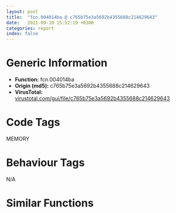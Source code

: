```yaml
---
layout: post
title:  "fcn.004014ba @ c765b75e3a5692b4355688c214629643"
date:   2021-09-10 15:52:19 +0300
categories: report
index: false
---
```


# Generic Information
- **Function:** fcn.004014ba
- **Origin (md5):** c765b75e3a5692b4355688c214629643
- **VirusTotal:** [virustotal.com/gui/file/c765b75e3a5692b4355688c214629643][virustotal_ref]

# Code Tags
<span class="tag" id="MEMORY">MEMORY</span>


# Behaviour Tags
<span class="bhv-tag" id="na">N/A</span>

# Similar Functions
<script type="text/javascript" src="https://www.gstatic.com/charts/loader.js"></script>
<script type="text/javascript">

    google.charts.load('current', {'packages':['corechart']});
    google.charts.setOnLoadCallback(drawChart);

    function drawChart() {
    var data = new google.visualization.DataTable();
        data.addColumn('number', 'X');
        data.addColumn('number', 'Y');
        data.addColumn({type: 'string', role: 'tooltip', 'p': {'html': true}});
        data.addColumn({'type': 'string', 'role': 'style'});
        
        data.addRows([
    [-18.8887882232666, 21.620960235595703, '<b><a href="/report/fcn.004014ba@c765b75e3a5692b4355688c214629643">fcn.004014ba</a><br>@c765b75e3a5692b4355688c214629643</b><br>', 'point { fill-color: #e0440e; }'],
[-2.3313827514648438, 178.58279418945312, '<b><a href="/report/fcn.004023aa@90aa43862e75a7f78f2655241632f0e5">fcn.004023aa</a><br>@90aa43862e75a7f78f2655241632f0e5</b><br>', 'null'],
[103.11872863769531, 27.25952911376953, '<b><a href="/report/fcn.00407b2b@7dd153bad1771b9e8d5266a341ebf949">fcn.00407b2b</a><br>@7dd153bad1771b9e8d5266a341ebf949</b><br>', 'null'],
[-57.84170913696289, -51.909881591796875, '<b><a href="/report/fcn.004013c0@562bf33eb57e8c08a86e538e69918c30">fcn.004013c0</a><br>@562bf33eb57e8c08a86e538e69918c30</b><br>', 'null'],
[147.32044982910156, -86.3983383178711, '<b><a href="/report/fcn.00523c15@da37d90419c1292c0f16cbfd1f66402d">fcn.00523c15</a><br>@da37d90419c1292c0f16cbfd1f66402d</b><br>', 'null'],
[87.62017822265625, -31.143226623535156, '<b><a href="/report/fcn.00405da2@ea9c1e2eeb951a8e6185c6674c228f98">fcn.00405da2</a><br>@ea9c1e2eeb951a8e6185c6674c228f98</b><br>', 'null'],
[-12.145174980163574, 88.33152770996094, '<b><a href="/report/fcn.00401def@dd7278b699f8b751b4e28f3abe51fa08">fcn.00401def</a><br>@dd7278b699f8b751b4e28f3abe51fa08</b><br>', 'null'],
[71.10386657714844, -111.75271606445312, '<b><a href="/report/fcn.0054ec2d@9a2108de6665bf53e42d7cbbbe5a0866">fcn.0054ec2d</a><br>@9a2108de6665bf53e42d7cbbbe5a0866</b><br>', 'null'],
[-7.013228893280029, -88.48583221435547, '<b><a href="/report/fcn.00405d1e@1c48774da6a3dd4bf3ea41716a332c61">fcn.00405d1e</a><br>@1c48774da6a3dd4bf3ea41716a332c61</b><br>', 'null'],
[-89.91960906982422, 19.558839797973633, '<b><a href="/report/fcn.00402162@db863ed6a700d7bfd018a178d481bd23">fcn.00402162</a><br>@db863ed6a700d7bfd018a178d481bd23</b><br>', 'null'],
[-82.69046020507812, 87.07166290283203, '<b><a href="/report/fcn.0040162c@604275e66a139b66bf4f10de10af0abc">fcn.0040162c</a><br>@604275e66a139b66bf4f10de10af0abc</b><br>', 'null'],

        ]);

    var options = {
        title: 'Similarity Plot',
        legend: 'none',
        colors: ['#dedbd9', '#e6693e', '#ec8f6e', '#f3b49f', '#f6c7b6'],
        tooltip: {isHtml: true, trigger: 'both'},
        explorer: {
        actions: ["dragToZoom", "rightClickToReset"],
        },
        chartArea: {
        width: '80%',
        height: '80%'
        },
        width: '100%',
        height: '100%'
    };

    var chart = new google.visualization.ScatterChart(document.getElementById('chart_div'));

    chart.draw(data, options);
    }
    
</script>


<div id="chart_div" style="width: 100%px; height: 100%;"></div>

# Disassembled Code
{% highlight nasm %}

push ebp
mov ebp, esp
sub esp, 0xac
mov eax, 0x303
sub eax, dword[ebp-0x24]
mov dword[ebp-0x18], eax
and dword[ebp-0x14], 0
jmp 0x4014db
mov eax, dword[ebp-0x14]
inc eax
mov dword[ebp-0x14], eax
cmp dword[ebp-0x14], 3
jae 0x4014ec
mov eax, dword[ebp-0x1c]
add eax, dword[ebp-0x18]
mov dword[ebp-0x10], eax
jmp 0x4014d4
cmp dword[ebp-8], 0x248
jne 0x401506
mov eax, dword[ebp-0x6c]
cmp eax, dword[ebp-8]
jne 0x401516
cmp dword[ebp-0x30], 0xfd
ja 0x401516
mov eax, dword[ebp-0x4c]
sub eax, 0x216
sub eax, dword[ebp-0x10]
mov dword[ebp-0x1c], eax
jmp 0x401521
mov eax, dword[ebp-0x18]
add eax, 0x2da
mov dword[ebp-0x28], eax
mov eax, dword[ebp-0x24]
add eax, 0x22e
mov dword[ebp-0x10], eax
mov dword[ebp-0x64], 0x31a
mov eax, dword[ebp-0x5c]
add eax, 0x24c
mov dword[ebp-0x34], eax
cmp dword[ebp-0x48], 0x17d
je 0x40155f
cmp dword[ebp-0x34], 0x21d
jbe 0x40155f
mov eax, dword[ebp-0x1c]
cmp eax, dword[ebp-0x10]
jne 0x40155f
mov dword[ebp-0x64], 0xfffffec5
mov eax, dword[ebp-4]
add eax, 0x3a6
mov dword[ebp-0x44], eax
mov eax, dword[ebp-0x70]
sub eax, 6
mov dword[ebp-0x6c], eax
mov eax, dword[ebp-0x54]
add eax, 0x10f
mov dword[ebp-0x2c], eax
cmp dword[ebp-4], 0x183
jne 0x401599
cmp dword[ebp-0x38], 0x88
jne 0x401599
push 0xffffffffffffff80
pop eax
sub eax, dword[ebp-0x14]
mov dword[ebp-0x30], eax
and dword[ebp-0x64], 0
jmp 0x4015a6
mov eax, dword[ebp-0x64]
inc eax
mov dword[ebp-0x64], eax
cmp dword[ebp-0x64], 3
jae 0x4015be
mov eax, dword[ebp-0x6c]
mov ecx, dword[ebp-0x48]
lea eax, [ecx+eax+0x244]
mov dword[ebp-0x24], eax
jmp 0x40159f
cmp dword[ebp-4], 0x8d
jne 0x4015dd
cmp dword[ebp-0x2c], 0
je 0x4015dd
mov eax, 0x369
sub eax, dword[ebp-0x4c]
add eax, 0x113
mov dword[ebp-0x34], eax
mov dword[ebp-0x6c], 0x2ac
cmp dword[ebp-0x3c], 0
jne 0x4015f2
mov eax, dword[ebp-0x3c]
cmp eax, dword[ebp-0xc]
je 0x4015f9
mov dword[ebp-0x70], 0xfffffdc1
mov eax, dword[ebp-0x60]
sub eax, dword[ebp-8]
mov dword[ebp-0x24], eax
cmp dword[ebp-0x4c], 0x274
je 0x40161e
cmp dword[ebp-0x24], 0
jae 0x40161e
cmp dword[ebp-0x3c], 0
je 0x40161e
mov dword[ebp-0x48], 0xfffffe9a
mov dword[ebp-0x1c], 0x387
mov eax, dword[ebp-0x4c]
add eax, 0xd9
mov dword[ebp-0x74], eax
push 0x40
push 0x3000
push 0x13756e
push 0
call dword[sym.imp.KERNEL32.dll_VirtualAlloc]
mov dword[ebp-0x88], eax
mov dword[ebp-0x30], 0x3d5
cmp dword[ebp-0xc], 0x1ed
jne 0x401662
mov eax, dword[ebp-0x28]
cmp eax, dword[ebp-0x24]
jb 0x40166b
mov eax, dword[ebp-0x54]
add eax, dword[ebp-0x38]
mov dword[ebp-0xc], eax
mov dword[ebp-0x1c], 0x6c7
mov eax, dword[ebp-8]
cmp eax, dword[ebp-0x40]
jae 0x401682
mov eax, dword[ebp-0x1c]
cmp eax, dword[ebp-4]
jae 0x40168d
mov eax, dword[ebp-0x18]
sub eax, 0x1c3
mov dword[ebp-0x14], eax
mov eax, dword[ebp-0x50]
sub eax, dword[ebp-4]
add eax, 0x38f
mov dword[ebp-0x58], eax
mov dword[ebp-4], 0xfffffee9
mov eax, dword[ebp-0x58]
mov ecx, dword[ebp-0x5c]
lea eax, [ecx+eax-0x3d3]
mov dword[ebp-0x6c], eax
mov eax, dword[ebp-0x88]
add eax, 0xd7000
mov dword[ebp-0x88], eax
mov eax, dword[ebp-0x50]
cmp eax, dword[ebp-0x5c]
jae 0x4016eb
cmp dword[ebp-0x4c], 0x230
ja 0x4016eb
cmp dword[ebp-0x3c], 0x27f
jne 0x4016eb
mov eax, dword[ebp-0x5c]
sub eax, dword[ebp-0x48]
sub eax, 0x18e
mov dword[ebp-0x38], eax
mov dword[ebp-0x2c], 0xfffffe95
cmp dword[ebp-0x14], 0x166
je 0x401704
cmp dword[ebp-0x60], 0x3d9
jne 0x401710
mov eax, dword[ebp-0x4c]
sub eax, dword[ebp-0x1c]
add eax, dword[ebp-0x3c]
mov dword[ebp-0x2c], eax
mov dword[ebp-0xa4], 0x445398
cmp dword[ebp-0x30], 0x27c
je 0x40173d
mov eax, dword[ebp-0x54]
cmp eax, dword[ebp-0x70]
jb 0x40173d
cmp dword[ebp-8], 0
jbe 0x40173d
mov eax, dword[ebp-0x78]
sub eax, dword[ebp-0x2c]
or eax, dword[ebp-0x34]
mov dword[ebp-0x74], eax
cmp dword[ebp-4], 0x3ac
jae 0x401753
cmp dword[ebp-0x48], 0
jne 0x401753
mov dword[ebp-8], 0x4a9
mov eax, dword[ebp-0x40]
cmp eax, dword[ebp-0x38]
jae 0x40176b
mov eax, dword[ebp-8]
cmp eax, dword[ebp-0x3c]
je 0x401772
mov eax, dword[ebp-0x10]
cmp eax, dword[ebp-0x28]
jb 0x401772
mov dword[ebp-0x54], 0x778
mov dword[ebp-8], 0x17a
and dword[ebp-0x20], 0
mov eax, dword[ebp-0x10]
cmp eax, dword[ebp-0x44]
jne 0x40178e
cmp dword[ebp-0x34], 0x2e1
je 0x401799
mov eax, dword[ebp-8]
sub eax, 0x3c9
mov dword[ebp-0x78], eax
mov eax, dword[ebp-0x70]
sub eax, 0x21d
sub eax, dword[ebp-0x18]
mov dword[ebp-0x14], eax
mov dword[ebp-0x6c], 0x5c9
mov eax, dword[ebp-0x54]
cmp eax, dword[ebp-0x28]
jne 0x4017c9
mov eax, dword[ebp-0x60]
cmp eax, dword[ebp-0x2c]
ja 0x4017c9
mov eax, dword[ebp-0x68]
add eax, 0x5b5
mov dword[ebp-0x4c], eax
mov eax, 0x37e
sub eax, dword[ebp-0x3c]
sub eax, dword[ebp-0x28]
mov dword[ebp-0x38], eax
mov dword[ebp-0x94], 0x4421ef2f
mov eax, dword[ebp-0x1c]
sub eax, 0x312
mov dword[ebp-0x10], eax
mov dword[ebp-0x84], 0xb4abeb56
mov dword[ebp-4], 0x48f
mov eax, dword[ebp-0x10]
mov ecx, dword[ebp-0x54]
lea eax, [ecx+eax+0x3c6]
mov dword[ebp-0x58], eax
mov dword[ebp-0x80], 0x4b890fb2
mov eax, dword[ebp-0x1c]
mov ecx, dword[ebp-0x34]
lea eax, [ecx+eax-0x205]
mov dword[ebp-0x60], eax
mov dword[ebp-0x9c], 0x6d0d02f8
cmp dword[ebp-0x78], 0x344
ja 0x40183f
mov eax, dword[ebp-0x1c]
cmp eax, dword[ebp-4]
jne 0x40184a
mov eax, dword[ebp-0x38]
add eax, 0x80
mov dword[ebp-0x3c], eax
mov eax, 0xf2
sub eax, dword[ebp-0x50]
mov dword[ebp-0x34], eax
mov dword[ebp-0x98], 0x72c2d593
mov eax, dword[ebp-0x2c]
or eax, 0x90
mov dword[ebp-0x44], eax
mov dword[ebp-0x90], 0xa839cbfb
mov eax, dword[ebp-0x4c]
add eax, 0x2f7
mov dword[ebp-0x1c], eax
mov dword[ebp-0xa0], 0x34a069e5
cmp dword[ebp-0x28], 0x1f8
jae 0x40189b
cmp dword[ebp-0x14], 0x229
jb 0x4018a6
mov eax, 0xcd
sub eax, dword[ebp-0x50]
mov dword[ebp-0x40], eax
mov dword[ebp-0x8c], 0x2ff18c75
mov eax, dword[ebp-0x10]
sub eax, dword[ebp-0x1c]
sub eax, 0x2a3
mov dword[ebp-0x34], eax
mov eax, dword[ebp-0x40]
sub eax, 0x4d5
mov dword[ebp-0x18], eax
cmp dword[ebp-8], 0
je 0x4018de
mov eax, dword[ebp-0x18]
cmp eax, dword[ebp-0xc]
je 0x4018de
mov dword[ebp-0x30], 0x188
and dword[ebp-0x20], 0
cmp dword[ebp-0x20], 0xb3e8
jae 0x401e3b
mov eax, dword[ebp-4]
sub eax, 0x1b
mov dword[ebp-0x50], eax
mov eax, dword[ebp-0x78]
add eax, 0x52
mov dword[ebp-8], eax
mov eax, dword[ebp-0x94]
add eax, dword[ebp-0x84]
mov dword[ebp-0x94], eax
mov eax, dword[ebp-0x14]
add eax, dword[ebp-0x40]
sub eax, dword[ebp-0x68]
mov dword[ebp-0x2c], eax
mov eax, 0x114
sub eax, dword[ebp-0x4c]
mov dword[ebp-0x10], eax
mov eax, dword[ebp-0x80]
add eax, dword[ebp-0x9c]
mov dword[ebp-0x80], eax
and dword[ebp-0xc], 0
jmp 0x401943
mov eax, dword[ebp-0xc]
inc eax
mov dword[ebp-0xc], eax
cmp dword[ebp-0xc], 3
jae 0x40195b
mov eax, dword[ebp-0x5c]
mov ecx, dword[ebp-0x50]
lea eax, [ecx+eax+0x1fa]
mov dword[ebp-0x44], eax
jmp 0x40193c
mov dword[ebp-0x70], 0x2b9
mov eax, dword[ebp-0x98]
add eax, dword[ebp-0x90]
mov dword[ebp-0x98], eax
mov eax, dword[ebp-4]
cmp eax, dword[ebp-0x3c]
je 0x401985
cmp dword[ebp-0x68], 0x151
je 0x401990
mov eax, dword[ebp-0x68]
add eax, 0x32a
mov dword[ebp-0x30], eax
mov eax, dword[ebp-0xc]
sub eax, 0x98
mov dword[ebp-0x10], eax
mov eax, dword[ebp-0x84]
add eax, dword[ebp-0x80]
mov dword[ebp-0x84], eax
cmp dword[ebp-0x48], 0x2ab
jne 0x4019d3
mov eax, dword[ebp-0x3c]
cmp eax, dword[ebp-0x74]
jae 0x4019d3
mov eax, dword[ebp-0x64]
cmp eax, dword[ebp-0x5c]
ja 0x4019d3
mov eax, dword[ebp-0x2c]
mov ecx, dword[ebp-0x30]
lea eax, [ecx+eax-0x15c]
mov dword[ebp-0x18], eax
mov eax, dword[ebp-4]
cmp eax, dword[ebp-0x48]
jae 0x4019ef
cmp dword[ebp-0x24], 0x89
jne 0x4019ef
mov eax, dword[ebp-0x40]
add eax, 0x1f7
mov dword[ebp-0x54], eax
mov eax, dword[ebp-0x80]
add eax, dword[ebp-0x8c]
mov dword[ebp-0x80], eax
mov eax, dword[ebp-8]
cmp eax, dword[ebp-0x18]
jb 0x401a15
cmp dword[ebp-0x50], 0x2d4
je 0x401a20
cmp dword[ebp-0x10], 0x213
ja 0x401a20
mov eax, dword[ebp-0x58]
add eax, 0x18c
mov dword[ebp-0x74], eax
mov eax, dword[ebp-0x84]
xor eax, dword[ebp-0x8c]
mov dword[ebp-0x84], eax
mov eax, dword[ebp-8]
cmp eax, dword[ebp-0x14]
je 0x401a49
mov eax, dword[ebp-0x44]
cmp eax, dword[ebp-0x30]
je 0x401a49
mov dword[ebp-0x34], 0x6cf
mov eax, dword[ebp-0x9c]
xor eax, dword[ebp-0x98]
mov dword[ebp-0x9c], eax
mov eax, dword[ebp-4]
cmp eax, dword[ebp-0x68]
jbe 0x401a76
mov eax, dword[ebp-0x1c]
cmp eax, dword[ebp-0x28]
je 0x401a76
mov eax, dword[ebp-0x44]
add eax, 0x275
mov dword[ebp-0x70], eax
mov eax, dword[ebp-0xa0]
xor eax, dword[ebp-0x8c]
mov dword[ebp-0xa0], eax
mov eax, 0xa1
sub eax, dword[ebp-0x28]
sub eax, dword[ebp-8]
mov dword[ebp-0x60], eax
mov eax, dword[ebp-0x90]
xor eax, dword[ebp-0xa0]
mov dword[ebp-0x90], eax
cmp dword[ebp-0x4c], 0x166
je 0x401ac0
mov eax, dword[ebp-0x10]
cmp eax, dword[ebp-0x44]
jbe 0x401ac0
mov dword[ebp-0x48], 0xfffffdb7
cmp dword[ebp-0x18], 0x71
jb 0x401ad7
mov eax, dword[ebp-0x70]
cmp eax, dword[ebp-0xc]
jae 0x401ad7
cmp dword[ebp-0x40], 0x170
ja 0x401ae7
mov eax, 0x377
sub eax, dword[ebp-0x78]
add eax, 0x97
mov dword[ebp-0x40], eax
mov eax, dword[ebp-0x24]
add eax, 0x2e8
mov dword[ebp-0x40], eax
mov eax, dword[ebp-0x58]
sub eax, 0x79
mov dword[ebp-0x68], eax
mov eax, dword[ebp-0x88]
add eax, dword[ebp-0x20]
mov dword[ebp-0xac], eax
mov eax, dword[ebp-0xc]
add eax, 0x1f3
mov dword[ebp-0x5c], eax
mov eax, 0x3db
sub eax, dword[ebp-0x30]
mov dword[ebp-0x28], eax
mov eax, dword[ebp-4]
cmp eax, dword[ebp-8]
jne 0x401b39
mov eax, dword[ebp-0x44]
cmp eax, dword[ebp-0x38]
jae 0x401b47
cmp dword[ebp-0x6c], 0x216
jbe 0x401b47
mov eax, dword[ebp-4]
add eax, 0xaf
sub eax, dword[ebp-0x30]
mov dword[ebp-0x10], eax
mov eax, dword[ebp-0xc]
add eax, 0x9a
mov dword[ebp-0x5c], eax
mov eax, dword[ebp-0xa4]
add eax, dword[ebp-0x20]
mov dword[ebp-0xa8], eax
mov dword[ebp-0x24], 0x4ea
mov eax, 0x1f0
sub eax, dword[ebp-0x44]
mov dword[ebp-4], eax
mov eax, dword[ebp-0x18]
sub eax, dword[ebp-0xc]
add eax, dword[ebp-0x58]
mov dword[ebp-0x6c], eax
mov eax, dword[ebp-4]
add eax, dword[ebp-0x58]
mov dword[ebp-0x70], eax
mov eax, dword[ebp-0xa8]
mov eax, dword[eax]
xor eax, dword[ebp-0x94]
mov ecx, dword[ebp-0xac]
mov dword[ecx], eax
mov eax, dword[ebp-0x78]
mov ecx, dword[ebp-0x14]
lea eax, [ecx+eax-0x2f9]
mov dword[ebp-0x38], eax
mov eax, dword[ebp-0x14]
cmp eax, dword[ebp-0xc]
jb 0x401bc8
cmp dword[ebp-0x28], 0x359
jbe 0x401bc8
mov eax, dword[ebp-0x54]
add eax, dword[ebp-0x30]
mov dword[ebp-0x5c], eax
mov eax, dword[ebp-4]
cmp eax, dword[ebp-0x58]
jne 0x401bed
cmp dword[ebp-0x68], 0x2bd
jne 0x401bed
mov eax, dword[ebp-0x3c]
cmp eax, dword[ebp-0x64]
jne 0x401bed
mov eax, dword[ebp-0x50]
add eax, dword[ebp-0x24]
add eax, dword[ebp-0x10]
mov dword[ebp-0x6c], eax
and dword[ebp-8], 0
jmp 0x401bfa
mov eax, dword[ebp-8]
inc eax
mov dword[ebp-8], eax
cmp dword[ebp-8], 3
jae 0x401c0d
mov eax, dword[ebp-0x1c]
sub eax, 0x2d6
mov dword[ebp-0x2c], eax
jmp 0x401bf3
mov dword[ebp-0x74], 0x7a9
mov eax, dword[ebp-0x58]
sub eax, dword[ebp-0x48]
mov dword[ebp-8], eax
mov eax, dword[ebp-0x40]
mov ecx, dword[ebp-0x44]
lea eax, [ecx+eax+0x22d]
mov dword[ebp-0x70], eax
mov eax, dword[ebp-0x74]
add eax, 0x1a
mov dword[ebp-0x74], eax
mov eax, dword[ebp-0x24]
sub eax, 0x295
mov dword[ebp-0xc], eax
mov eax, dword[ebp-0x54]
add eax, dword[ebp-0x24]
or eax, 0xae
mov dword[ebp-8], eax
cmp dword[ebp-0x74], 0x7c3
jb 0x401c1d
mov eax, dword[ebp-0x20]
add eax, 0x39a74
mov dword[ebp-0x20], eax
mov eax, dword[ebp-0x30]
add eax, dword[ebp-4]
mov dword[ebp-0x58], eax
cmp dword[ebp-0x50], 0
je 0x401c8d
mov eax, dword[ebp-0x64]
cmp eax, dword[ebp-0x48]
jbe 0x401c8d
mov eax, dword[ebp-0x2c]
cmp eax, dword[ebp-0x68]
je 0x401c8d
mov eax, dword[ebp-0x38]
add eax, 0x258
mov dword[ebp-0x14], eax
mov eax, dword[ebp-0x28]
add eax, 0x133
mov dword[ebp-0x34], eax
mov eax, dword[ebp-0x34]
add eax, dword[ebp-0x6c]
mov dword[ebp-4], eax
mov eax, dword[ebp-0xc]
sub eax, dword[ebp-0x58]
mov dword[ebp-0x10], eax
mov dword[ebp-0x24], 0x6cb
mov eax, dword[ebp-4]
mov dword[ebp-0x7c], eax
cmp dword[ebp-0x7c], 0x29
je 0x401cf2
cmp dword[ebp-0x7c], 0x70
je 0x401ce0
cmp dword[ebp-0x7c], 0x82
je 0x401cff
cmp dword[ebp-0x7c], 0xcc
je 0x401ce9
cmp dword[ebp-0x7c], 0xe9
je 0x401d0a
jmp 0x401d15
mov dword[ebp-0x10], 0xfffffdb5
jmp 0x401d1e
mov dword[ebp-0x4c], 0x3fa
jmp 0x401d1e
mov eax, dword[ebp-0x78]
sub eax, 0x36b
mov dword[ebp-0x14], eax
jmp 0x401d1e
mov eax, dword[ebp-0x38]
add eax, 0x50
mov dword[ebp-0x60], eax
jmp 0x401d1e
mov eax, dword[ebp-0x30]
sub eax, dword[ebp-0x18]
mov dword[ebp-0xc], eax
jmp 0x401d1e
mov eax, dword[ebp-0x14]
sub eax, dword[ebp-0x10]
mov dword[ebp-0x60], eax
mov dword[ebp-0x1c], 0x47a
mov eax, dword[ebp-0x20]
sub eax, 0x833d3
mov dword[ebp-0x20], eax
mov dword[ebp-0x34], 0x356
mov eax, dword[ebp-0x18]
sub eax, 0x376
mov dword[ebp-0x40], eax
mov eax, dword[ebp-0x54]
sub eax, dword[ebp-0x14]
add eax, 0xc6
mov dword[ebp-0x50], eax
mov eax, dword[ebp-0x64]
sub eax, 0x347
or eax, dword[ebp-8]
mov dword[ebp-0x18], eax
mov eax, dword[ebp-0x20]
sub eax, 0xe60ab
mov dword[ebp-0x20], eax
mov eax, dword[ebp-0x78]
add eax, 0x13f
sub eax, dword[ebp-0x48]
mov dword[ebp-0x4c], eax
mov eax, dword[ebp-0x10]
cmp eax, dword[ebp-0x48]
jbe 0x401d97
cmp dword[ebp-0x74], 0x128
je 0x401d97
mov eax, dword[ebp-0x54]
cmp eax, dword[ebp-0x38]
jbe 0x401d97
mov dword[ebp-0x28], 0xffffff11
mov dword[ebp-0x2c], 0xfffffcd6
mov eax, dword[ebp-4]
add eax, dword[ebp-0x28]
mov dword[ebp-0x70], eax
mov eax, dword[ebp-0x74]
cmp eax, dword[ebp-0xc]
jbe 0x401db8
cmp dword[ebp-0x4c], 0x2e9
jne 0x401dc0
mov eax, dword[ebp-0x10]
cmp eax, dword[ebp-0x6c]
jne 0x401dcc
mov eax, dword[ebp-0x34]
add eax, dword[ebp-0x5c]
sub eax, dword[ebp-0x60]
mov dword[ebp-0x14], eax
mov dword[ebp-0x3c], 0x73c
cmp dword[ebp-0x3c], 0x1c3
jae 0x401de5
cmp dword[ebp-0x34], 0x28f
jbe 0x401ded
mov eax, dword[ebp-0x1c]
cmp eax, dword[ebp-0x38]
je 0x401df4
mov dword[ebp-0x64], 0xffffff4d
mov dword[ebp-0x44], 0xffffff6d
cmp dword[ebp-0x60], 0
je 0x401e12
cmp dword[ebp-0xc], 0x21e
je 0x401e12
mov eax, dword[ebp-0x28]
cmp eax, dword[ebp-0x78]
jne 0x401e20
mov eax, dword[ebp-0x48]
add eax, 0x243
sub eax, dword[ebp-0x44]
mov dword[ebp-0x60], eax
mov eax, dword[ebp-0x20]
sub eax, 0x8ab54
mov dword[ebp-0x20], eax
mov eax, dword[ebp-0x20]
add eax, 0x1ba562
mov dword[ebp-0x20], eax
jmp 0x4018e2
mov eax, dword[ebp-0x2c]
sub eax, dword[ebp-0x40]
mov dword[ebp-8], eax
mov eax, dword[ebp-0x88]
add eax, 0x89c2
mov dword[0x475fa4], eax
mov eax, dword[ebp-0x2c]
add eax, 0x29a
mov dword[ebp-0xc], eax
mov dword[ebp-0x38], 0x52a
mov eax, dword[ebp-0x40]
mov ecx, dword[ebp-0x50]
lea eax, [ecx+eax-0x162]
mov dword[ebp-4], eax
cmp dword[ebp-0x18], 0
jb 0x401e8b
cmp dword[ebp-0x68], 0
je 0x401e94
cmp dword[ebp-0x30], 0x1d6
je 0x401e94
mov eax, dword[ebp-0x70]
add eax, dword[ebp-0x68]
mov dword[ebp-0xc], eax
mov eax, dword[ebp-0x44]
add eax, dword[ebp-0x5c]
sub eax, dword[ebp-0x60]
mov dword[ebp-0x68], eax
cmp dword[ebp-0x50], 0x75
ja 0x401eb8
cmp dword[ebp-0x54], 0x21b
jne 0x401eb8
cmp dword[ebp-0x18], 0xf1
jbe 0x401ec6
mov eax, dword[ebp-0x24]
add eax, 0x299
sub eax, dword[ebp-0x78]
mov dword[ebp-0x38], eax
mov dword[ebp-0x24], 0xffffff6b
mov esp, ebp
pop ebp
ret

{% endhighlight %}

[virustotal_ref]: https://www.virustotal.com/gui/file/c765b75e3a5692b4355688c214629643